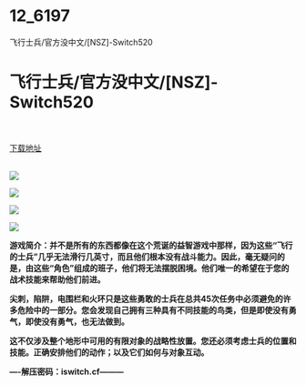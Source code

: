 # 12_6197
飞行士兵/官方没中文/[NSZ]-Switch520
# 飞行士兵/官方没中文/[NSZ]-Switch520
 <br/></br>
[下载地址](https://www.switch520.cc/article/6197 "下载地址")
<br/></br>

<p><span><strong><img src="https://www.switch520.cc/muke_img/upload_art_editor_20200922-1_9cccdb2a7679f55ab6154f0eeef3345a.jpg"></strong></span></p>
<p><span><strong><img src="https://www.switch520.cc/muke_img/upload_art_editor_20200922-1_efc0d5d84fcc2ca6d1e998f79f2d0762.jpg"></strong></span></p>
<p><span><strong><img src="https://www.switch520.cc/muke_img/upload_art_editor_20200922-1_95b2c72263dda1b5c24d82b41673c3ee.jpg"></strong></span></p>
<p><span><strong><img src="https://www.switch520.cc/muke_img/upload_art_editor_20200922-1_1fa74a675370645a4382bfa25570f36d.jpg"></strong></span></p>
<p></p>
<p><span><strong>游戏简介：并不是所有的东西都像在这个荒诞的益智游戏中那样，因为这些“飞行的士兵”几乎无法滑行几英寸，而且他们根本没有战斗能力。因此，毫无疑问的是，由这些“角色”组成的班子，他们将无法摆脱困境。他们唯一的希望在于您的战术技能来帮助他们前进。</strong></span></p>
<p><span><strong>尖刺，陷阱，电围栏和火环只是这些勇敢的士兵在总共45次任务中必须避免的许多危险中的一部分。您会发现自己拥有三种具有不同技能的鸟类，但是即使没有勇气，即使没有勇气，也无法做到。</strong></span></p>
<p></p>
<p><span><strong>这不仅涉及整个地形中可用的有限对象的战略性放置。您还必须考虑士兵的位置和技能。正确安排他们的动作；以及它们如何与对象互动。</strong></span></p>
<p><span><strong>—-解压密码：iswitch.cf———</strong></span></p>
